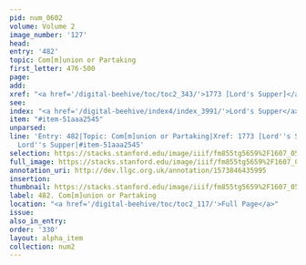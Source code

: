 ```yaml
---
pid: num_0602
volume: Volume 2
image_number: '127'
head: 
entry: '482'
topic: Com[m]union or Partaking
first_letter: 476-500
page: 
add: 
xref: "<a href='/digital-beehive/toc/toc2_343/'>1773 [Lord's Supper]</a>"
see: 
index: "<a href='/digital-beehive/index4/index_3991/'>Lord's Supper</a>"
item: "#item-51aaa2545"
unparsed: 
line: 'Entry: 482|Topic: Com[m]union or Partaking|Xref: 1773 [Lord''s Supper]|Index:
  Lord''s Supper|#item-51aaa2545'
selection: https://stacks.stanford.edu/image/iiif/fm855tg5659%2F1607_0594/357,3824,2996,1284/full/0/default.jpg
full_image: https://stacks.stanford.edu/image/iiif/fm855tg5659%2F1607_0594/full/full/0/default.jpg
annotation_uri: http://dev.llgc.org.uk/annotation/1573846435995
insertion: 
thumbnail: https://stacks.stanford.edu/image/iiif/fm855tg5659%2F1607_0594/357,3824,600,180/250,/0/default.jpg
label: 482. Com[m]union or Partaking
location: "<a href='/digital-beehive/toc/toc2_117/'>Full Page</a>"
issue: 
also_in_entry: 
order: '330'
layout: alpha_item
collection: num2
---
```

